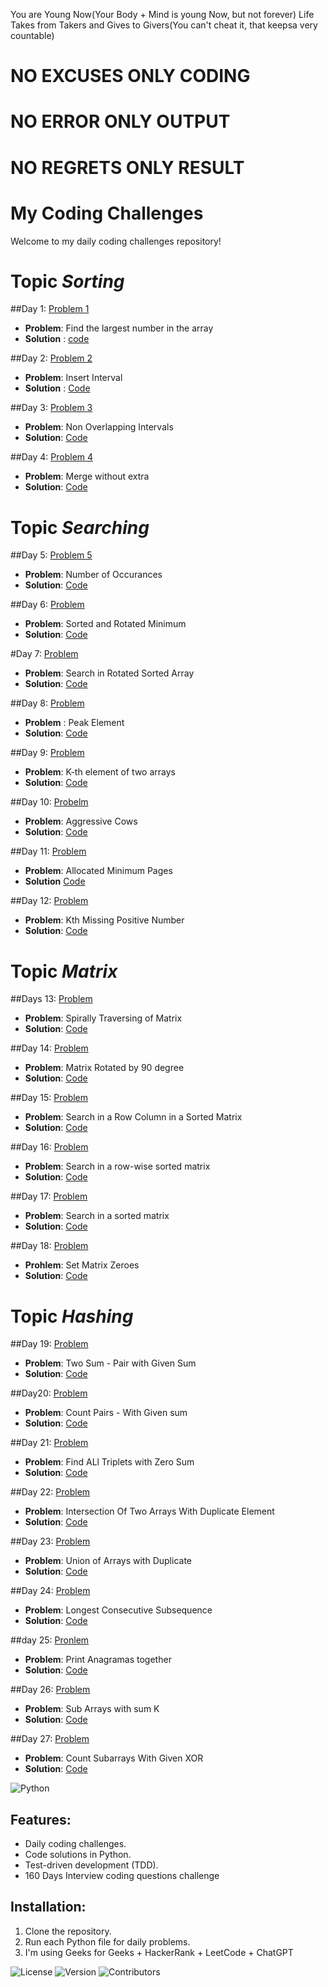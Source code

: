 You are Young Now(Your Body + Mind is young Now, but not forever)
Life Takes from Takers and Gives to Givers(You can't cheat it, that keepsa  very countable) 
# NO EXCUSES ONLY CODING

# NO ERROR ONLY OUTPUT

# NO REGRETS ONLY RESULT

# My Coding Challenges

Welcome to my daily coding challenges repository!

# Topic *Sorting*

##Day 1: [Problem 1](Day1/Sorting1)
- **Problem**: Find the largest number in the array
- **Solution** : [code](Day1/Sorting1)

##Day 2: [Problem 2](Day1/Insert_Interval.py)
- **Problem**: Insert Interval
- **Solution** : [Code](Day1/Insert_Interval.py)

##Day 3: [Problem 3](Day1/problem3.py)
- **Problem**: Non Overlapping Intervals
- **Solution**: [Code](Day1/problem3.py)

##Day 4: [Problem 4](Day1/MergeWithoutSpace.py)
- **Problem**: Merge without extra
- **Solution**: [Code](Day1/MergeWithoutSpace.py)

# Topic *Searching*

##Day 5: [Problem 5](Day1/NumberOfOccurance.py)
- **Problem**: Number of Occurances
- **Solution**: [Code](Day1/NumberOfOccurance.py)

##Day 6: [Problem](Day1/Sorted&RotatedMinimum.py)
- **Problem**: Sorted and Rotated Minimum
- **Solution**: [Code](Day1/Sorted&RotatedMinimum.py)

#Day 7: [Problem](Day1/SearchinRotatedSortedArray.py)
- **Problem**: Search in Rotated Sorted Array
- **Solution**: [Code](Day1/SearchinRotatedSortedArray.py)

##Day 8: [Problem](Day1/PeakElement.py)
- **Problem** : Peak Element
- **Solution**: [Code](Day1/PeakElement.py)

##Day 9: [Problem](Day1/Kth_Elementof_Twoarrays.py)
- **Problem**: K-th element of two arrays
- **Solution**: [Code](Day1/Kth_Elementof_Twoarrays.py)

##Day 10: [Probelm](Day1/AggressiveCow.py)
- **Problem**: Aggressive Cows
- **Solution**: [Code](Day1/AggressiveCow.py)

##Day 11: [Problem](Day1/AllocateMiniPages.py)
- **Problem**: Allocated Minimum Pages
- **Solution** [Code](Day1/AllocateMiniPages.py)

##Day 12: [Problem](Day1/Kthmissingpositivenumber.py)
- **Problem**: Kth Missing Positive Number
- **Solution**: [Code](Day1/Kthmissingpositivenumber.py)

# Topic *Matrix*

##Days 13: [Problem](Day1/spirallytraversingofmatrix.py)
- **Problem**: Spirally Traversing of Matrix
- **Solution**: [Code](Day1/spirallytraversingofmatrix.py)

##Day 14: [Problem](Day1/matrixRotateby90degree.py)
- **Problem**: Matrix Rotated by 90 degree
- **Solution**: [Code](Day1/matrixRotateby90degree.py)

##Day 15: [Problem](Day1/SearchinARowColumnSortedMatrix.py)
- **Problem**: Search in a Row Column in a Sorted Matrix
- **Solution**: [Code](Day1/SearchinARowColumnSortedMatrix.py)

##Day 16: [Problem](Day1/SearchInARowWiseSortedMatrix.py)
- **Problem**: Search in a row-wise sorted matrix
- **Solution**: [Code](Day1/SearchInARowWiseSortedMatrix.py)

##Day 17: [Problem](Day1/SearchInTheSortedMatrix.py)
- **Problem**: Search in a sorted matrix
- **Solution**: [Code](Day1/SearchInTheSortedMatrix.py)

##Day 18: [Problem](Next40Days/SetMatrixZeroes.py)
- **Prohlem**: Set Matrix Zeroes
- **Solution**: [Code](Next40Days/SetMatrixZeroes.py)

# Topic *Hashing*

##Day 19: [Problem](Next40Days/TwoSum_PairWithGivenSum.py)
- **Problem**: Two Sum - Pair with Given Sum
- **Solution**: [Code](Next40Days/TwoSum_PairWithGivenSum.py)

##Day20: [Problem](Next40Days/CountPairswithGivensum.py)
- **Problem**: Count Pairs - With Given sum
- **Solution**: [Code](Next40Days/CountPairswithGivensum.py)

##Day 21: [Problem](Next40Days/FindAllTripletsWithZeroSum.py)
- **Problem**: Find ALl Triplets with Zero Sum
- **Solution**: [Code](Next40Days/FindAllTripletsWithZeroSum.py)

##Day 22: [Problem](Next40Days/IntersectionofTwoArraysWithDuplicateElements.py)
- **Problem**: Intersection Of Two Arrays With Duplicate Element
- **Solution**: [Code](Next40Days/IntersectionofTwoArraysWithDuplicateElements.py)


##Day 23: [Problem](Next40Days/UnionOfArraysWithDuplicate.py)
- **Problem**: Union of Arrays with Duplicate
- **Solution**: [Code](Next40Days/UnionOfArraysWithDuplicate.py)

##Day 24: [Problem](Next40Days/LongestConsecutiveSubsequence.py)
- **Problem**: Longest Consecutive Subsequence
- **Solution**: [Code](Next40Days/LongestConsecutiveSubsequence.py)

##day 25: [Pronlem](Next40Days/PrintAnagramsTogether.py)
- **Problem**: Print Anagramas together
- **Solution**: [Code](Next40Days/PrintAnagramsTogether.py)

##Day 26: [Problem](Next40Days/SubarraysWithSumK.py)
- **Problem**: Sub Arrays with sum K
- **Solution**: [Code](Next40Days/SubarraysWithSumK.py)

##Day 27: [Problem](Next40Days/CountSubarrayswithgiveXOR.py)
- **Problem**: Count Subarrays With Given XOR
- **Solution**: [Code](Next40Days/CountSubarrayswithgiveXOR.py)


![Python](https://img.shields.io/badge/Python-3.x-blue)


## Features:
- Daily coding challenges.
- Code solutions in Python.
- Test-driven development (TDD).
- 160 Days Interview coding questions challenge

## Installation:
1. Clone the repository.
2. Run each Python file for daily problems.
3. I'm using Geeks for Geeks + HackerRank + LeetCode + ChatGPT

   

![License](https://img.shields.io/badge/License-MIT-green)
![Version](https://img.shields.io/badge/Version-1.0-blue)
![Contributors](https://img.shields.io/badge/Contributors-1-blue)


